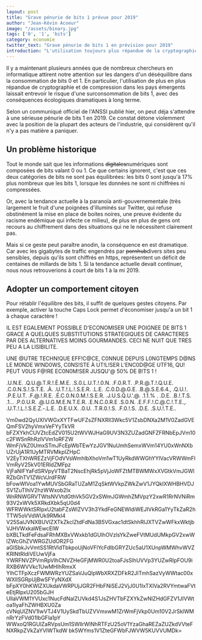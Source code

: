 ```yaml
---
layout: post
title: "Grave pénurie de bits 1 prévue pour 2019"
author: "Jean-Kévin Acoeur"
image: "/assets/binary.jpg"
tags: ['0', '1', 'bits']
category: economie
twitter_text: "Grave pénurie de bits 1 en prévision pour 2019"
introduction: "L'utilisation toujours plus répandue de la cryptographie en est la cause principale."
---
```

Il y a maintenant plusieurs années que de nombreux chercheurs en informatique
attirent notre attention sur les dangers d'un déséquilibre dans la
consommation de bits 0 et 1. En particulier, l'utilisation de plus en plus
répandue de cryptographie et de compression dans les pays émergents
laissait entrevoir le risque d'une surconsommation de bits 1, avec
des conséquences écologiques dramatiques à long terme.

Selon un communiqué officiel de l'ANSSI publié hier, on peut déja s'attendre à
une sérieuse pénurie de bits 1 en 2019. Ce constat détone
violemment avec la position de la plupart des acteurs de l'industrie,
qui considèrent qu'il n'y a pas matière a paniquer.


## Un problème historique


Tout le monde sait que les informations ~~digitales~~numériques sont composées
de bits valant 0 ou 1. Ce que certains ignorent, c'est que ces deux catégories
de bits ne sont pas équilibrées: les bits 0 sont jusqu'à 17% plus nombreux
que les bits 1, lorsque les données ne sont ni chiffrées ni compressées.

Or, avec la tendance actuelle à la paranoïa anti-gouvernementale
(très largement le fruit d'une poignées d'illuminés sur Twitter,
qui refuse obstinément la mise en place de boites noires, une preuve
évidente du racisme endémique qui infecte ce milieu), de plus
en plus de gens ont recours au chiffrement dans des situations
qui ne le nécessitent clairement pas.

Mais si ce geste peut paraître anodin, la conséquence en est dramatique.
Car avec les gigabytes de traffic engendrés par ~~pornhub~~divers sites
peu sensibles, depuis qu'ils sont chiffrés en https, représentent un déficit
de centaines de millards de bits 1. Si la tendance actuelle devait continuer,
nous nous retrouverions à court de bits 1 à la mi 2019.

## Adopter un comportement citoyen

Pour rétablir l'équilibre des bits, il suffit de quelques gestes citoyens.
Par exemple, activer la touche Caps Lock permet d'économiser jusqu'a un bit
1 à chaque caractère !

IL EST EGALEMENT POSSIBLE D'ECONOMISER UNE POIGNEE DE BITS 1 GRACE A QUELQUES
SUBSTITUTIONS STRATEGIQUES DE CARACTERES PAR DES ALTERNATIVES MOINS GOURMANDES.
CECI NE NUIT QUE TRES PEU A LA LISIBILITE.

UNE @UTRE TECHN!QUE EFF!C@CE, C0NNUE DEPU!S L0NGTEMPS D@NS LE M0NDE W!ND0WS,
C0NS!STE À UT!L!SER L'ENC0D@GE UTF16, QU! PEUT V0US F@!RE EC0N0M!SER
JUSQU'@ 50% DE B!TS 1 !

.U.N.E. .Q.U.@.T.R.!.È.M.E. .S.0.L.U.T.!.0.N. .F.0.R.T. .P.R.@.T.!.Q.U.E. 
.C.0.N.S.!.S.T.E. .À. .U.T.!.L.!.S.E.R. .L.E. .C.0.D.@.G.E. .B.@.S.E.6.4.,
.Q.U.!. .P.E.U.T. .F.@.!.R.E. .É.C.0.N.0.M.!.S.E.R. .J.U.S.Q.U.'.@. .1.1.%
. .D.E. .B.!.T.S. .1... .P.0.U.R. .@.U.G.M.E.N.T.E.R. .E.N.C.0.R.E
.S.0.N. .E.F.F.!.C.@.C.!.T.E.,. .U.T.!.L.!.S.E.Z.-.L.E. .D.E.U.X. .0.U. 
.T.R.0.!.S. .F.0.!.S. .D.E. .S.U.!.T.E..


Vm0wd2QyUXlVWGxXYTFwUFZsZFNXRll3Wkc5V1ZsbDNXa2M1V0ZadGVEQmFSV2hyVmxVeFYyTkVR
bFZXYkhCUVZtcEdZV015U2tWVWJHaG9UV3N3ZUZadGNFZFRNbEpJVm10c2FWSnRhRzlVVm1oRFZW
WmFjVkZ0UmxSTmJFcEpWbTEwYzJGV1NuUmhSemxWVm14YU0xWnNXbUZrUjA1R1UyMTRVMkpIZHpC
V2EyTXhWREZzVjFOdVVsWmhlbXhoVm1wT1UyRkdWWGhYYlVacVRWWmFlVmRyV25kV01ERldZMFpz
VjFaNlFYaFdSRVpyVTBaT2NscEhjRk5pVjJoWFZtMTBWMWxXVGtkVmJGWlRZbGhTV1ZWcVJrdFRW
bFowWlVoa1YwMUVSbGRaTUZaM1ZqSktWVkpZWkZwV1JYQklXWHBHVDJSV1ZuTlhiV2hzWWxob2Ix
WnRNWGRVTWtsNVVtdGthVk5GV2xSWmJGWmhZMVpzY2xwR1RrNVNiRm93V2xWVk5XRkdXbk5qU0d4
WFRWWktSRlpxU2tabFZsWlZVV3h3YkdFeGNEWldiWEJIVkRGa1YyTkZaR2hTTW5oVVdWUk9RMkl4
V25SalJVNXBUVlZXTkZkclZtdFdNa3B5VGxac1dtSkhhRlJXTVZwWFkxWktjbVJHVWxkaWEwcElW
bXBLTkdFeFdsaFRhMXBxVWxkb1dGUlhOVzlsYkZweFVtMUdUMkpGV2xwWlZWcGhZVWRGZUdOR2FG
aGlSbkJvVmtSS1RtVldTbkpoUjNoVFlYcFdlbGRYZUc5aU1XUnpWMWhvWVZKRlNtRldiVEUwVjFa
YWRFNVZPVmRpVlhCNVZHeGFjMWR0U2toaFJsSlhUVVp3YUZwRlpFOU9iRXB6WVVkc1UwMHlhRmxX
YlhCTFpXczFWMWRzYUZSaVJuQlpWbXRXZDFkR2JITmhSazVyWWtac00xWXllSGRpUjBwSFYyNXdX
bFpXY0hKWlZXUkdaVWRPUjJGR2FHbFNiSEJ2VjJ0U1IxTXlVa2RVYmtwaFVteEtjRlpxU205bGJH
UllaVWM1YVUxc1NucFdNalZUVkd4S1JsZHVTbFZXYkZwNlZHdGFZV1JIVWtoa1IyaFhZWHBXU0Za
cVNqUlZNV1IwVTJ4V1UySkdTbUZVVmxwM1ZrWmFjVkp0Um10V2JrSklWMnRrYzFVd01IbGFla1pY
WWxoQ1RGUlZaRVpsUm1SWllrWlNhRTFzU25oV1YzaGhaREZaZUZkdVVteFNXRkpZVkZaYVlWTkdW
bk5WYms1V1ZteGFWbFJWVW5KUVVUMDk=


